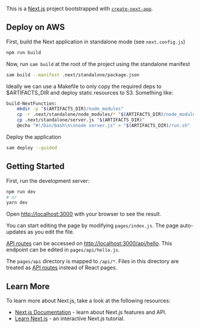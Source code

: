 This is a [Next.js](https://nextjs.org/) project bootstrapped with [`create-next-app`](https://github.com/vercel/next.js/tree/canary/packages/create-next-app).

## Deploy on AWS

First, build the Next application in standalone mode (see `next.config.js`)

```bash
npm run build
```

Now, run `sam build` at the root of the project using the standalone manifest

```bash
sam build --manifest .next/standalone/package.json
```

Ideally we can use a Makefile to only copy the required deps to $ARTIFACTS_DIR and deploy static resources to S3.  Something like:

```bash
build-NextFunction:
	mkdir -p "$(ARTIFACTS_DIR)/node_modules"
	cp -r .next/standalone/node_modules/* "$(ARTIFACTS_DIR)/node_modules"
	cp .next/standalone/server.js "$(ARTIFACTS_DIR)"
	@echo "#!/bin/bash\n\nnode server.js" > "$(ARTIFACTS_DIR)/run.sh"
```

Deploy the application

```bash
sam deploy --guided
```

## Getting Started

First, run the development server:

```bash
npm run dev
# or
yarn dev
```

Open [http://localhost:3000](http://localhost:3000) with your browser to see the result.

You can start editing the page by modifying `pages/index.js`. The page auto-updates as you edit the file.

[API routes](https://nextjs.org/docs/api-routes/introduction) can be accessed on [http://localhost:3000/api/hello](http://localhost:3000/api/hello). This endpoint can be edited in `pages/api/hello.js`.

The `pages/api` directory is mapped to `/api/*`. Files in this directory are treated as [API routes](https://nextjs.org/docs/api-routes/introduction) instead of React pages.

## Learn More

To learn more about Next.js, take a look at the following resources:

- [Next.js Documentation](https://nextjs.org/docs) - learn about Next.js features and API.
- [Learn Next.js](https://nextjs.org/learn) - an interactive Next.js tutorial.
